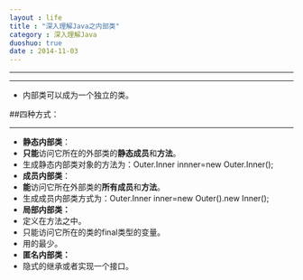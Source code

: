 ```yaml
---
layout : life
title : "深入理解Java之内部类"
category : 深入理解Java
duoshuo: true
date : 2014-11-03
---
```


------
-------
 * 内部类可以成为一个独立的类。

##四种方式：

--------

* **静态内部类**：
 * **只能**访问它所在的外部类的**静态成员**和**方法**。
 * 生成静态内部类对象的方法为：Outer.Inner innner=new Outer.Inner();
* **成员内部类**：
 * **能**访问它所在外部类的**所有成员**和**方法**。
 * 生成成员内部类方式为：Outer.Inner inner=new Outer().new Inner();
* **局部内部类：**
 * 定义在方法之中。
 * 只能访问它所在的类的final类型的变量。
 * 用的最少。
* **匿名内部类：**
 * 隐式的继承或者实现一个接口。
